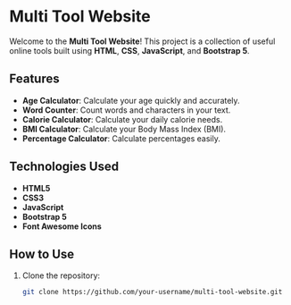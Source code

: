# Multi Tool Website

Welcome to the **Multi Tool Website**! This project is a collection of useful online tools built using **HTML**, **CSS**, **JavaScript**, and **Bootstrap 5**.

## Features
- **Age Calculator**: Calculate your age quickly and accurately.
- **Word Counter**: Count words and characters in your text.
- **Calorie Calculator**: Calculate your daily calorie needs.
- **BMI Calculator**: Calculate your Body Mass Index (BMI).
- **Percentage Calculator**: Calculate percentages easily.

## Technologies Used
- **HTML5**
- **CSS3**
- **JavaScript**
- **Bootstrap 5**
- **Font Awesome Icons**

## How to Use
1. Clone the repository:
   ```bash
   git clone https://github.com/your-username/multi-tool-website.git
